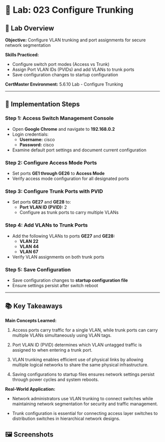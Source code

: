 # 🧪 Lab: 023 Configure Trunking

## 🎯 Lab Overview

**Objective:** Configure VLAN trunking and port assignments for secure network segmentation 

**Skills Practiced:**
- Configure switch port modes (Access vs Trunk)
- Assign Port VLAN IDs (PVIDs) and add VLANs to trunk ports
- Save configuration changes to startup configuration 

**CertMaster Environment:** 5.6.10 Lab - Configure Trunking

---
## 📝 Implementation Steps

### Step 1: Access Switch Management Console

- Open **Google Chrome** and navigate to **192.168.0.2**
- Login credentials:
    - **Username:** cisco
    - **Password:** cisco
- Examine default port settings and document current configuration

### Step 2: Configure Access Mode Ports

- Set ports **GE1 through GE26** to **Access Mode**
- Verify access mode configuration for all designated ports

### Step 3: Configure Trunk Ports with PVID

- Set ports **GE27** and **GE28** to:
    - **Port VLAN ID (PVID):** 2
    - Configure as trunk ports to carry multiple VLANs

### Step 4: Add VLANs to Trunk Ports

- Add the following VLANs to ports **GE27** and **GE28:**
    - **VLAN 22**
    - **VLAN 44**
    - **VLAN 67**
- Verify VLAN assignments on both trunk ports

### Step 5: Save Configuration

- Save configuration changes to **startup configuration file**
- Ensure settings persist after switch reboot

---
## 📚 Key Takeaways

**Main Concepts Learned:**

1. Access ports carry traffic for a single VLAN, while trunk ports can carry multiple VLANs simultaneously using VLAN tags.
    
2. Port VLAN ID (PVID) determines which VLAN untagged traffic is assigned to when entering a trunk port.
    
3. VLAN trunking enables efficient use of physical links by allowing multiple logical networks to share the same physical infrastructure.
    
4. Saving configurations to startup files ensures network settings persist through power cycles and system reboots.

**Real-World Application:**

- Network administrators use VLAN trunking to connect switches while maintaining network segmentation for security and traffic management.
    
- Trunk configuration is essential for connecting access layer switches to distribution switches in hierarchical network designs.

## 🖼️ Screenshots